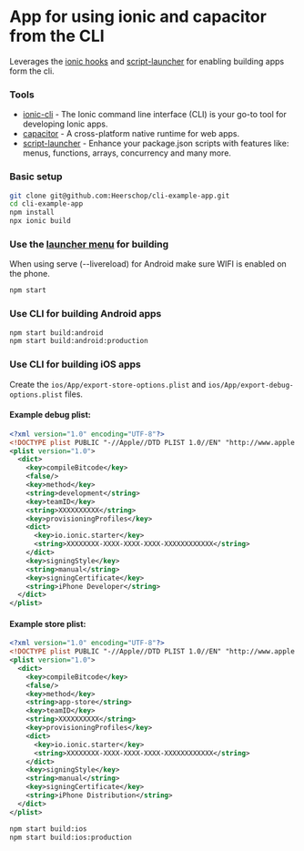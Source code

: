 # App for using ionic and capacitor from the CLI

Leverages the [ionic hooks](https://ionicframework.com/docs/cli/configuration#hooks) and [script-launcher](https://www.npmjs.com/package/script-launcher) for enabling building apps form the cli. 

### Tools

- [ionic-cli](https://beta.ionicframework.com/docs/installation/cli) - The Ionic command line interface (CLI) is your go-to tool for developing Ionic apps.
- [capacitor](https://capacitorjs.com/) - A cross-platform native runtime for web apps.
- [script-launcher](https://www.npmjs.com/package/script-launcher) - Enhance your package.json scripts with features like: menus, functions, arrays, concurrency and many more.

### Basic setup
``` bash
git clone git@github.com:Heerschop/cli-example-app.git
cd cli-example-app
npm install
npx ionic build
```

### Use the [launcher menu](https://www.npmjs.com/package/script-launcher#interactive-menu) for building 
When using serve (--livereload) for Android make sure WIFI is enabled on the phone.
``` bash
npm start
```

### Use CLI for building Android apps
``` bash
npm start build:android
npm start build:android:production
```


### Use CLI for building iOS apps
Create the `ios/App/export-store-options.plist` and `ios/App/export-debug-options.plist` files.

#### Example debug plist:
``` xml
<?xml version="1.0" encoding="UTF-8"?>
<!DOCTYPE plist PUBLIC "-//Apple//DTD PLIST 1.0//EN" "http://www.apple.com/DTDs/PropertyList-1.0.dtd">
<plist version="1.0">
  <dict>
    <key>compileBitcode</key>
    <false/>
    <key>method</key>
    <string>development</string>
    <key>teamID</key>
    <string>XXXXXXXXXX</string>
    <key>provisioningProfiles</key>
    <dict>
      <key>io.ionic.starter</key>
      <string>XXXXXXXX-XXXX-XXXX-XXXX-XXXXXXXXXXXX</string>
    </dict>
    <key>signingStyle</key>
    <string>manual</string>
    <key>signingCertificate</key>
    <string>iPhone Developer</string>
  </dict>
</plist>
```

#### Example store plist:
``` xml
<?xml version="1.0" encoding="UTF-8"?>
<!DOCTYPE plist PUBLIC "-//Apple//DTD PLIST 1.0//EN" "http://www.apple.com/DTDs/PropertyList-1.0.dtd">
<plist version="1.0">
  <dict>
    <key>compileBitcode</key>
    <false/>
    <key>method</key>
    <string>app-store</string>
    <key>teamID</key>
    <string>XXXXXXXXXX</string>
    <key>provisioningProfiles</key>
    <dict>
      <key>io.ionic.starter</key>
      <string>XXXXXXXX-XXXX-XXXX-XXXX-XXXXXXXXXXXX</string>
    </dict>
    <key>signingStyle</key>
    <string>manual</string>
    <key>signingCertificate</key>
    <string>iPhone Distribution</string>
  </dict>
</plist>
```





``` bash
npm start build:ios
npm start build:ios:production
```


